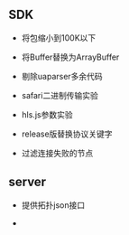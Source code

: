 ## SDK

- 将包缩小到100K以下

- 将Buffer替换为ArrayBuffer

- 剔除uaparser多余代码

- safari二进制传输实验

- hls.js参数实验

- release版替换协议关键字

- 过滤连接失败的节点

## server

- 提供拓扑json接口

- 
